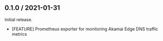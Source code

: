 ## 0.1.0 / 2021-01-31

Initial release.

* [FEATURE] Prometheus exporter for monitoring Akamai Edge DNS traffic metrics
